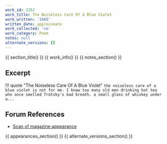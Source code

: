 ```yaml
---
work_id: 3352
work_title: The Noiseless Care Of A Blue Violet
work_written: '1966'
written_date: approximate
work_collected: 'no'
work_category: Poem
notes: null
alternate_versions: []
---
```


{{ section_title() }}
{{ work_info() }}
{{ notes_section() }}
## Excerpt
!!! quote "The Noiseless Care Of A Blue Violet"
    ```
    the noiseless care of a blue violet is not for
    me. I know too many old men drinking hot tea
    who once smelled Trotsky's bad breath.
    a small glass of whiskey under a...
    ```

## Forum References
- [Scan of magazine appearance](https://bukowskiforum.com/showthread.php?t=253)

{{ appearances_section() }}
{{ alternate_versions_section() }}
